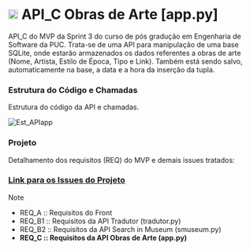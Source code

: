 # <a href="https://github.com/Moriblo"><img src="https://github.githubassets.com/images/icons/emoji/unicode/1f519.png" width="20" height="20"></a> API_C Obras de Arte [app.py]

API_C do MVP da Sprint 3 do curso de pós gradução em Engenharia de Software da PUC.
Trata-se de uma API para manipulação de uma base SQLite, onde estarão armazenados os dados referentes a obras de arte (Nome,   Artista, Estilo de Época, Tipo e Link). Também está sendo salvo, automaticamente na base, a data e a hora da inserção da tupla.

### Estrutura do Código e Chamadas
Estrutura do código da API e chamadas.

![Est_APIapp](https://github.com/Moriblo/app/blob/main/Estrutura%20de%20C%C3%B3digo_API%20Obras%20de%20Arte.png)

### Projeto

Detalhamento dos requisitos (REQ) do MVP e demais issues tratados:

### [Link para os Issues do Projeto](https://github.com/users/Moriblo/projects/2/views/7)

> [!NOTE]
> * REQ_A :: Requisitos do Front
> * REQ_B1 :: Requisitos da API Tradutor (tradutor.py)
> * REQ_B2 :: Requisitos da API Search in Museum (smuseum.py)
> * __REQ_C :: Requisitos da API Obras de Arte (app.py)__
